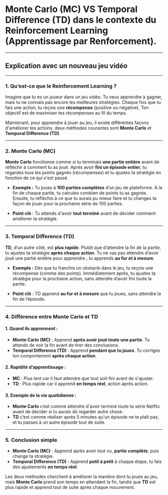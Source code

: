 # **Monte Carlo (MC)** VS **Temporal Difference (TD)** dans le contexte du **Reinforcement Learning (Apprentissage par Renforcement)**.

---------------------------------------------------
## Explication avec un nouveau jeu vidéo
---------------------------------------------------

### 1. **Qu’est-ce que le Reinforcement Learning ?**
Imagine que tu es un joueur dans un jeu vidéo. Tu veux apprendre à gagner, mais tu ne connais pas encore les meilleures stratégies. Chaque fois que tu fais une action, tu reçois une **récompense** (positive ou négative). Ton objectif est de maximiser tes récompenses au fil du temps.

Maintenant, pour apprendre à jouer au jeu, il existe différentes façons d'améliorer tes actions, deux méthodes courantes sont **Monte Carlo** et **Temporal Difference (TD)**.

---

### 2. **Monte Carlo (MC)**

**Monte Carlo** fonctionne comme si tu terminais **une partie entière** avant de réfléchir à comment tu as joué. Après avoir **fini un épisode entier**, tu regardes tous les points gagnés (récompenses) et tu ajustes ta stratégie en fonction de ce qui s'est passé.

- **Exemple :** Tu joues à **100 parties complètes** d’un jeu de plateforme. À la fin de chaque partie, tu calcules combien de points tu as gagnés. Ensuite, tu réfléchis à ce que tu aurais pu mieux faire et tu changes ta façon de jouer pour la prochaine série de 100 parties.

- **Point clé** : Tu attends d'avoir **tout terminé** avant de décider comment améliorer ta stratégie.

---

### 3. **Temporal Difference (TD)**

**TD**, d’un autre côté, est **plus rapide**. Plutôt que d’attendre la fin de la partie, tu ajustes ta stratégie **après chaque action**. Tu ne vas pas attendre d’avoir joué une partie entière pour apprendre ; tu apprends **au fur et à mesure**.

- **Exemple :** Dès que tu franchis un obstacle dans le jeu, tu reçois une récompense (comme des points). Immédiatement après, tu ajustes ta stratégie pour la prochaine action, sans attendre d’avoir fini toute la partie.

- **Point clé** : TD apprend **au fur et à mesure** que tu joues, sans attendre la fin de l’épisode.

---

### 4. **Différence entre Monte Carlo et TD**

#### **1. Quand ils apprennent :**
- **Monte Carlo (MC)** : Apprend **après avoir joué toute une partie**. Tu attends de voir la fin avant de tirer des conclusions.
- **Temporal Difference (TD)** : Apprend **pendant que tu joues**. Tu corriges ton comportement **après chaque action**.

#### **2. Rapidité d’apprentissage :**
- **MC** : Plus lent car il faut attendre que tout soit fini avant de s'ajuster.
- **TD** : Plus rapide car il apprend **en temps réel**, action après action.

#### **3. Exemple de la vie quotidienne :**
- **Monte Carlo** c’est comme attendre d'avoir terminé toute ta série Netflix avant de décider si tu aurais dû regarder autre chose.
- **TD** c’est comme réaliser après 5 minutes qu'un épisode ne te plaît pas, et tu passes à un autre épisode tout de suite.

---

### 5. **Conclusion simple**
- **Monte Carlo (MC)** : Apprend après avoir tout vu, **partie complète**, puis change ta stratégie.
- **Temporal Difference (TD)** : Apprend **petit à petit** à chaque étape, tu fais des ajustements **en temps réel**.

Les deux méthodes cherchent à améliorer la manière dont tu joues au jeu, mais **Monte Carlo** prend son temps en attendant la fin, tandis que **TD** est plus rapide et apprend tout de suite après chaque mouvement.
